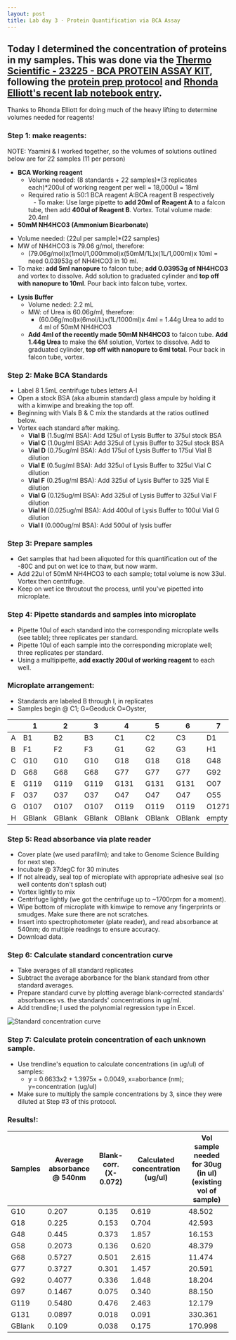 ```yaml
---
layout: post
title: Lab day 3 - Protein Quantification via BCA Assay
---
```


## Today I determined the concentration of proteins in my samples. This was done via the [Thermo Scientific - 23225 - BCA PROTEIN ASSAY KIT](http://www.neobits.com/thermo_scientific_23225_bca_protein_assay_kit_p3603906.html?atc=gbp&gclid=Cj0KEQiAsrnCBRCTs7nqwrm6pcYBEiQAcQSznHtJg64JQ_2Yg0xR93tmvHoRrUJ9yZC9SsSKMQCGi3IaAiOJ8P8HAQ), following the [protein prep protocol](https://github.com/sr320/LabDocs/blob/master/protocols/ProteinprepforMSMS.md) and [Rhonda Elliott's recent lab notebook entry](https://ellior2.github.io/BCA-assay/). 

Thanks to Rhonda Elliott for doing much of the heavy lifting to determine volumes needed for reagents!   

### **Step 1: make reagents:**   
NOTE: Yaamini & I worked together, so the volumes of solutions outlined below are for 22 samples (11 per person)  
  * **BCA Working reagent**  
    - Volume needed: (8 standards + 22 samples)*(3 replicates each)*200ul of working reagent per well = 18,000ul = 18ml  
    - Required ratio is 50:1  BCA reagent A:BCA reagent B respectively    
    - To make: Use large pipette to **add 20ml of Reagent A** to a falcon tube, then add **400ul of Reagent B**. Vortex. Total volume made: 20.4ml  
  * **50mM NH4HCO3 (Ammonium Bicarbonate)**  
   - Volume needed: (22ul per sample)*(22 samples)    
   - MW of NH4HCO3 is 79.06 g/mol, therefore:  
      * (79.06g/mol)x(1mol/1,000mmol)x(50mM/1L)x(1L/1,000ml)x 10ml = need 0.03953g of NH4HCO3 in 10 ml.  
   - To make: **add 5ml nanopure** to falcon tube; **add 0.03953g of NH4HCO3** and vortex to dissolve. Add solution to graduated cylinder and **top off with nanopure to 10ml**. Pour back into falcon tube, vortex.  
  * **Lysis Buffer**  
     - Volume neded: 2.2 mL   
     - MW: of Urea is 60.06g/ml, therefore:  
       * (60.06g/mol)x(6mol/L)x(1L/1000ml)x 4ml = 1.44g Urea to add to 4 ml of 50mM NH4HCO3  
     - **Add 4ml of the recently made 50mM NH4HCO3** to falcon tube. **Add 1.44g Urea** to make the 6M solution, Vortex to dissolve.   Add to graduated cylinder, **top off with nanopure to 6ml total**. Pour back in falcon tube, vortex.   
 
### **Step 2: Make BCA Standards**  
  - Label 8 1.5mL centrifuge tubes letters A-I  
  - Open a stock BSA (aka albumin standard) glass ampule by holding it with a kimwipe and breaking the top off.  
  - Beginning with Vials B & C mix the standards at the ratios outlined below.  
  - Vortex each standard after making.  
    * **Vial B** (1.5ug/ml BSA): Add 125ul of Lysis Buffer to 375ul stock BSA
    * **Vial C** (1.0ug/ml BSA): Add 325ul of Lysis Buffer to 325ul stock BSA
    * **Vial D** (0.75ug/ml BSA): Add 175ul of Lysis Buffer to 175ul Vial B dilution
    * **Vial E** (0.5ug/ml BSA): Add 325ul of Lysis Buffer to 325ul Vial C dilution
    * **Vial F** (0.25ug/ml BSA): Add 325ul of Lysis Buffer to 325 Vial E dilution
    * **Vial G** (0.125ug/ml BSA): Add 325ul of Lysis Buffer to 325ul Vial F dilution
    * **Vial H** (0.025ug/ml BSA): Add 400ul of Lysis Buffer to 100ul Vial G dilution
    * **Vial I** (0.000ug/ml BSA): Add 500ul of lysis buffer

### **Step 3: Prepare samples**  
  * Get samples that had been aliquoted for this quantification out of the -80C and put on wet ice to thaw, but now warm.
  * Add 22ul of 50mM NH4HCO3 to each sample; total volume is now 33ul. Vortex then centrifuge.
  * Keep on wet ice throutout the process, until you've pipetted into microplate.
  
### **Step 4: Pipette standards and samples into microplate** 
  * Pipette 10ul of each standard into the corresponding microplate wells (see table); three replicates per standard.
  * Pipette 10ul of each sample into the corresponding microplate well; three replicates per standard.
  * Using a multipipette, **add exactly 200ul of working reagent** to each well.
  
### Microplate arrangement: 
  * Standards are labeled B through I, in replicates
  * Samples begin @ C1; G=Geoduck O=Oyster, 

|   | 1         | 2        | 3        | 4       | 5        | 6        | 7      | 8      | 9      | 10     | 11    | 12    |
|---|-----------|----------|----------|---------|----------|----------|--------|--------|--------|--------|-------|-------|
| A | B1        | B2       | B3       | C1      | C2       | C3       | D1     | D2     | D3     | E1     | E2    | E3    |
| B | F1        | F2       | F3       | G1      | G2       | G3       | H1     | H2     | H3     | I1     | I2    | I3    |
| C | G10       | G10      | G10      | G18     | G18      | G18      | G48    | G48    | G48    | G58    | G58   | G58   |
| D | G68       | G68      | G68      | G77     | G77      | G77      | G92    | G92    | G92    | G97    | G97   | G97   |
| E | G119      | G119     | G119     | G131    | G131     | G131     | O07    | O07    | O07    | O15    | O15   | O15   |
| F | O37       | O37      | O37      | O47     | O47      | O47      | O55    | O55    | O55    | O77    | O77   | O77   |
| G | O107      | O107     | O107     | O119    | O119     | O119     | O1271  | O127   | O127   | O142   | O142  | O142  |
| H | GBlank    | GBlank   | GBlank   | OBlank  | OBlank   | OBlank   |  empty |  empty |  empty |  empty | empty | empty |

### **Step 5: Read absorbance via plate reader**
  * Cover plate (we used parafilm); and take to Genome Science Building for next step.
  * Incubate @ 37degC for 30 minutes
  * If not already, seal top of microplate with appropriate adhesive seal (so well contents don't splash out) 
  * Vortex lightly to mix
  * Centrifuge lightly (we got the centrifuge up to ~1700rpm for a moment).
  * Wipe bottom of microplate with kimwipe to remove any fingerprints or smudges. Make sure there are not scratches.
  * Insert into spectrophotometer (plate reader), and read absorbance at 540nm; do multiple readings to ensure accuracy.
  * Download data. 
  
### **Step 6: Calculate standard concentration curve**
  * Take averages of all standard replicates
  * Subtract the average aborbance for the blank standard from other standard averages.
  * Prepare standard curve by plotting average blank-corrected standards' absorbances vs. the standards' concentrations in ug/ml. 
  * Add trendline; I used the polynomial regression type in Excel.
  
  ![Standard concentration curve](https://github.com/laurahspencer/LabNotebook/blob/master/images/2016-12-12_Standard-Curve.png?raw=true)
  
### Step 7: Calculate protein concentration of each unknown sample.
  * Use trendline's equation to calculate concentrations (in ug/ul) of samples: 
    - y = 0.6633x2 + 1.3975x + 0.0049, x=aborbance (nm); y=concentration (ug/ul)
  * Make sure to multiply the sample concentrations by 3, since they were diluted at Step #3 of this protocol.
 
### Results!:
| Samples | Average absorbance @ 540nm | Blank-corr.    (X- 0.072) | Calculated concentration (ug/ul) | Vol sample needed for 30ug (in ul) (existing vol of sample) |
|---------|----------------------------|---------------------------|----------------------------------|-------------------------------------------------------------|
| G10     | 0.207                      | 0.135                     | 0.619                            | 48.502                                                      |
| G18     | 0.225                      | 0.153                     | 0.704                            | 42.593                                                      |
| G48     | 0.445                      | 0.373                     | 1.857                            | 16.153                                                      |
| G58     | 0.2073                     | 0.136                     | 0.620                            | 48.379                                                      |
| G68     | 0.5727                     | 0.501                     | 2.615                            | 11.474                                                      |
| G77     | 0.3727                     | 0.301                     | 1.457                            | 20.591                                                      |
| G92     | 0.4077                     | 0.336                     | 1.648                            | 18.204                                                      |
| G97     | 0.1467                     | 0.075                     | 0.340                            | 88.150                                                      |
| G119    | 0.5480                     | 0.476                     | 2.463                            | 12.179                                                      |
| G131    | 0.0897                     | 0.018                     | 0.091                            | 330.361                                                     |
| GBlank  | 0.109                      | 0.038                     | 0.175                            | 170.998                                                     |
 
  
  
